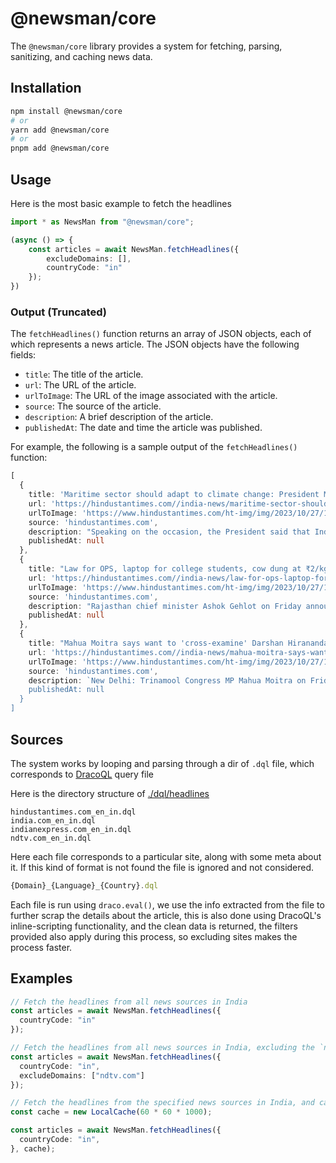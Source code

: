 # @newsman/core

The `@newsman/core` library provides a system for fetching, parsing, sanitizing, and caching news data.

## Installation

```bash
npm install @newsman/core
# or
yarn add @newsman/core
# or
pnpm add @newsman/core
```

## Usage

Here is the most basic example to fetch the headlines

```typescript
import * as NewsMan from "@newsman/core";

(async () => {
    const articles = await NewsMan.fetchHeadlines({
        excludeDomains: [],
        countryCode: "in"
    });
})
```

### Output (Truncated)

The `fetchHeadlines()` function returns an array of JSON objects, each of which represents a news article. The JSON objects have the following fields:

* `title`: The title of the article.
* `url`: The URL of the article.
* `urlToImage`: The URL of the image associated with the article.
* `source`: The source of the article.
* `description`: A brief description of the article.
* `publishedAt`: The date and time the article was published.

For example, the following is a sample output of the `fetchHeadlines()` function:

```typescript
[
  {
    title: 'Maritime sector should adapt to climate change: President Murmu',
    url: 'https://hindustantimes.com//india-news/maritime-sector-should-adapt-to-climate-change-president-murmu-101698403224006.html',
    urlToImage: 'https://www.hindustantimes.com/ht-img/img/2023/10/27/150x84/President-Droupadi-Murmu-graced-the-8th-convocatio_1698403218021.jpg',
    source: 'hindustantimes.com',
    description: "Speaking on the occasion, the President said that India has a remarkable marine position with a 7,500 km long coastline. She added that India has 14,500 kilometres of potentially navigable waterways, apart from a strategic location on important maritime trade routes... (truncated) [+530 chars]",
    publishedAt: null
  },
  {
    title: "Law for OPS, laptop for college students, cow dung at ₹2/kg among Gehlot's 5 guarantees",
    url: 'https://hindustantimes.com//india-news/law-for-ops-laptop-for-college-students-cow-dung-at-rs-2-kg-among-gehlots-5-guarantees-101698398424698.html',
    urlToImage: 'https://www.hindustantimes.com/ht-img/img/2023/10/27/148x111/ashok_gehlot_rajasthan_congress_poll_promise_1698398563839_1698398564113.jpg',
    source: 'hindustantimes.com',
    description: "Rajasthan chief minister Ashok Gehlot on Friday announced five guarantees for the people of the state, including a law on the Old Pension Scheme and buying cow dung at ₹2 per kg. Among other electoral promises... (truncated) [+530 chars]",
    publishedAt: null
  },
  {
    title: "Mahua Moitra says want to 'cross-examine' Darshan Hiranandani, demands list of alleged gifts",
    url: 'https://hindustantimes.com//india-news/mahua-moitra-says-want-to-cross-examine-darshan-hiranandani-demands-list-of-alleged-gifts-101698399539637.html',
    urlToImage: 'https://www.hindustantimes.com/ht-img/img/2023/10/27/148x111/ANI-20230810024-0_1698399789548_1698399816949.jpg',
    source: 'hindustantimes.com',
    description: `New Delhi: Trinamool Congress MP Mahua Moitra on Friday told the Ethics Committee of Lok Sabha that businessman Darshan Hiranandani's recent affidavit against her was “scant on detail and provides no actual inventory”... (truncated) [+530 chars]",
    publishedAt: null
  }
]
```

## Sources

The system works by looping and parsing through a dir of `.dql` file, which corresponds to [DracoQL](https://github.com/aadv1k/DracoQL) query file

Here is the directory structure of [./dql/headlines](./dql/headlines)

```
hindustantimes.com_en_in.dql
india.com_en_in.dql
indianexpress.com_en_in.dql
ndtv.com_en_in.dql
```

Here each file corresponds to a particular site, along with some meta about it. If this kind of format is not found the file is ignored and not considered.

```typescript
{Domain}_{Language}_{Country}.dql
```

Each file is run using `draco.eval()`, we use the info extracted from the file to further scrap the details about the article, this is also done using DracoQL's inline-scripting functionality, and the clean data is returned, the filters provided also apply during this process, so excluding sites makes the process faster.

## Examples

```typescript
// Fetch the headlines from all news sources in India
const articles = await NewsMan.fetchHeadlines({
  countryCode: "in"
});

// Fetch the headlines from all news sources in India, excluding the `ndtv.com` domain
const articles = await NewsMan.fetchHeadlines({
  countryCode: "in",
  excludeDomains: ["ndtv.com"]
});

// Fetch the headlines from the specified news sources in India, and cache the results for 1 hour
const cache = new LocalCache(60 * 60 * 1000);

const articles = await NewsMan.fetchHeadlines({
  countryCode: "in",
}, cache);
```

